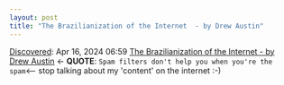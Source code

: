 ```yaml
---
layout: post
title: "The Brazilianization of the Internet  - by Drew Austin"
---
```

[Discovered](http://rolandtanglao.com/2020/07/29/p1-blogthis-checkvist-list-links-to-blog/): Apr 16, 2024 06:59  [The Brazilianization of the Internet  - by Drew Austin](https://kneelingbus.substack.com/p/the-brazilianization-of-the-internet) <- **QUOTE**: `Spam filters don't help you when you're the spam`<-- stop talking about my 'content' on the internet :-)
